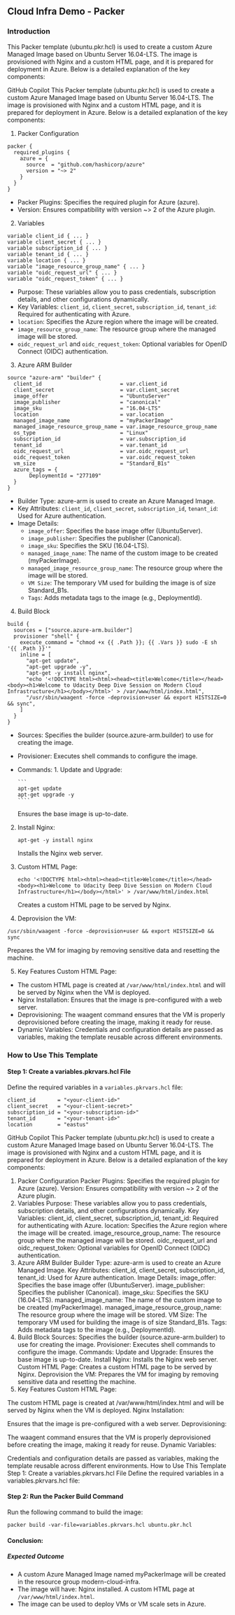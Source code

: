 ## Cloud Infra Demo - Packer

### Introduction

This Packer template (ubuntu.pkr.hcl) is used to create a custom Azure Managed Image based on Ubuntu Server 16.04-LTS. The image is provisioned with Nginx and a custom HTML page, and it is prepared for deployment in Azure. Below is a detailed explanation of the key components:

GitHub Copilot
This Packer template (ubuntu.pkr.hcl) is used to create a custom Azure Managed Image based on Ubuntu Server 16.04-LTS. The image is provisioned with Nginx and a custom HTML page, and it is prepared for deployment in Azure. Below is a detailed explanation of the key components:

1. Packer Configuration

```
packer {
  required_plugins {
    azure = {
      source  = "github.com/hashicorp/azure"
      version = "~> 2"
    }
  }
}
```

- Packer Plugins: Specifies the required plugin for Azure (azure).
- Version: Ensures compatibility with version ~> 2 of the Azure plugin.

2. Variables

```
variable client_id { ... }
variable client_secret { ... }
variable subscription_id { ... }
variable tenant_id { ... }
variable location { ... }
variable "image_resource_group_name" { ... }
variable "oidc_request_url" { ... }
variable "oidc_request_token" { ... }
```

- Purpose: These variables allow you to pass credentials, subscription details, and other configurations dynamically.
- Key Variables:
  `client_id`, `client_secret`, `subscription_id`, `tenant_id`: Required for authenticating with Azure.
- `location`: Specifies the Azure region where the image will be created.
- `image_resource_group_name`: The resource group where the managed image will be stored.
- `oidc_request_url` and `oidc_request_token`: Optional variables for OpenID Connect (OIDC) authentication.

3. Azure ARM Builder

```
source "azure-arm" "builder" {
  client_id                         = var.client_id
  client_secret                     = var.client_secret
  image_offer                       = "UbuntuServer"
  image_publisher                   = "canonical"
  image_sku                         = "16.04-LTS"
  location                          = var.location
  managed_image_name                = "myPackerImage"
  managed_image_resource_group_name = var.image_resource_group_name
  os_type                           = "Linux"
  subscription_id                   = var.subscription_id
  tenant_id                         = var.tenant_id
  oidc_request_url                  = var.oidc_request_url
  oidc_request_token                = var.oidc_request_token
  vm_size                           = "Standard_B1s"
  azure_tags = {
       DeploymentId = "277109"
  }
}
```

- Builder Type: azure-arm is used to create an Azure Managed Image.
- Key Attributes:
  `client_id`, `client_secret`, `subscription_id`, `tenant_id`: Used for Azure authentication.
- Image Details:
  - `image_offer`: Specifies the base image offer (UbuntuServer).
  - `image_publisher`: Specifies the publisher (Canonical).
  - `image_sku`: Specifies the SKU (16.04-LTS).
  - `managed_image_name`: The name of the custom image to be created (myPackerImage).
  - `managed_image_resource_group_name`: The resource group where the image will be stored.
  - `VM Size`: The temporary VM used for building the image is of size Standard_B1s.
  - `Tags`: Adds metadata tags to the image (e.g., DeploymentId).

4. Build Block

```
build {
  sources = ["source.azure-arm.builder"]
  provisioner "shell" {
    execute_command = "chmod +x {{ .Path }}; {{ .Vars }} sudo -E sh '{{ .Path }}'"
    inline = [
      "apt-get update",
      "apt-get upgrade -y",
      "apt-get -y install nginx",
      "echo '<!DOCTYPE html><html><head><title>Welcome</title></head><body><h1>Welcome to Udacity Deep Dive Session on Modern Cloud Infrastructure</h1></body></html>' > /var/www/html/index.html",
      "/usr/sbin/waagent -force -deprovision+user && export HISTSIZE=0 && sync",
    ]
  }
}
```

- Sources: Specifies the builder (source.azure-arm.builder) to use for creating the image.
- Provisioner: Executes shell commands to configure the image.
- Commands: 1. Update and Upgrade:

      ```
      apt-get update
      apt-get upgrade -y
      ````

  Ensures the base image is up-to-date.

2. Install Nginx:
   ```
   apt-get -y install nginx
   ````
   Installs the Nginx web server.
3. Custom HTML Page:

   ```
   echo '<!DOCTYPE html><html><head><title>Welcome</title></head><body><h1>Welcome to Udacity Deep Dive Session on Modern Cloud Infrastructure</h1></body></html>' > /var/www/html/index.html
   ```

   Creates a custom HTML page to be served by Nginx.

4. Deprovision the VM:

```
/usr/sbin/waagent -force -deprovision+user && export HISTSIZE=0 && sync
```

Prepares the VM for imaging by removing sensitive data and resetting the machine.

5. Key Features
   Custom HTML Page:

- The custom HTML page is created at `/var/www/html/index.html` and will be served by Nginx when the VM is deployed.
- Nginx Installation: Ensures that the image is pre-configured with a web server.
- Deprovisioning: The waagent command ensures that the VM is properly deprovisioned before creating the image, making it ready for reuse.
- Dynamic Variables: Credentials and configuration details are passed as variables, making the template reusable across different environments.

### How to Use This Template

#### Step 1: Create a variables.pkrvars.hcl File

Define the required variables in a `variables.pkrvars.hcl` file:

```
client_id       = "<your-client-id>"
client_secret   = "<your-client-secret>"
subscription_id = "<your-subscription-id>"
tenant_id       = "<your-tenant-id>"
location        = "eastus"
```

GitHub Copilot
This Packer template (ubuntu.pkr.hcl) is used to create a custom Azure Managed Image based on Ubuntu Server 16.04-LTS. The image is provisioned with Nginx and a custom HTML page, and it is prepared for deployment in Azure. Below is a detailed explanation of the key components:

1. Packer Configuration
   Packer Plugins: Specifies the required plugin for Azure (azure).
   Version: Ensures compatibility with version ~> 2 of the Azure plugin.
2. Variables
   Purpose: These variables allow you to pass credentials, subscription details, and other configurations dynamically.
   Key Variables:
   client_id, client_secret, subscription_id, tenant_id: Required for authenticating with Azure.
   location: Specifies the Azure region where the image will be created.
   image_resource_group_name: The resource group where the managed image will be stored.
   oidc_request_url and oidc_request_token: Optional variables for OpenID Connect (OIDC) authentication.
3. Azure ARM Builder
   Builder Type: azure-arm is used to create an Azure Managed Image.
   Key Attributes:
   client_id, client_secret, subscription_id, tenant_id: Used for Azure authentication.
   Image Details:
   image_offer: Specifies the base image offer (UbuntuServer).
   image_publisher: Specifies the publisher (Canonical).
   image_sku: Specifies the SKU (16.04-LTS).
   managed_image_name: The name of the custom image to be created (myPackerImage).
   managed_image_resource_group_name: The resource group where the image will be stored.
   VM Size: The temporary VM used for building the image is of size Standard_B1s.
   Tags: Adds metadata tags to the image (e.g., DeploymentId).
4. Build Block
   Sources: Specifies the builder (source.azure-arm.builder) to use for creating the image.
   Provisioner: Executes shell commands to configure the image.
   Commands:
   Update and Upgrade:
   Ensures the base image is up-to-date.
   Install Nginx:
   Installs the Nginx web server.
   Custom HTML Page:
   Creates a custom HTML page to be served by Nginx.
   Deprovision the VM:
   Prepares the VM for imaging by removing sensitive data and resetting the machine.
5. Key Features
   Custom HTML Page:

The custom HTML page is created at /var/www/html/index.html and will be served by Nginx when the VM is deployed.
Nginx Installation:

Ensures that the image is pre-configured with a web server.
Deprovisioning:

The waagent command ensures that the VM is properly deprovisioned before creating the image, making it ready for reuse.
Dynamic Variables:

Credentials and configuration details are passed as variables, making the template reusable across different environments.
How to Use This Template
Step 1: Create a variables.pkrvars.hcl File
Define the required variables in a variables.pkrvars.hcl file:

#### Step 2: Run the Packer Build Command

Run the following command to build the image:

```
packer build -var-file=variables.pkrvars.hcl ubuntu.pkr.hcl
```

#### Conclusion:

##### Expected Outcome

- A custom Azure Managed Image named myPackerImage will be created in the resource group modern-cloud-infra.
- The image will have:
  Nginx installed.
  A custom HTML page at `/var/www/html/index.html`.
- The image can be used to deploy VMs or VM scale sets in Azure.
